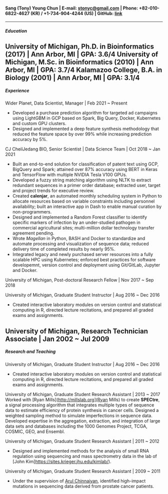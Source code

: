 #### Sang (Tony) Young Chun | E-mail: <stonyc@gmail.com> | Phone: +82-010-6822-4627 (KR) / +1-734-904-4244 (US) | GitHub: [link](https://github.com/stonyc)
---
##### Education
University of Michigan, Ph.D. in Bioinformatics (2017) | Ann Arbor, MI | GPA: 3.6/4
University of Michigan, M.Sc. in Bioinformatics (2010) | Ann Arbor, MI | GPA: 3.7/4
Kalamazoo College, B.A. in Biology (2001) | Ann Arbor, MI | GPA: 3.1/4
---
##### Experience
Wider Planet, Data Scientist, Manager | Feb 2021 ~ Present
* Developed a purchase prediction algorithm for targeted ad campaigns using LightGBM in GCP based on Spark, Big Query, Docker, Kubernetes and custom GPU clusters.
* Designed and implemented a deep feature synthesis methodology that reduced the feature space by over 99% while increasing prediction accuracy by 5%.

CJ CheilJedang BIO, Senior Scientist | Data Science Team | Oct 2018 ~ Jan 2021
* Built an end-to-end solution for classification of patent text using GCP, BigQuery and Spark; attained over 87% accuracy using BERT in Keras and TensorFlow with multiple NVIDIA Tesla V100 GPUs.
* Developed a fuzzy string matching algorithm using NLTK to extract redundant sequences in a primer order database; extracted user, target and project trends for executive review.
* Created **calenjar**, an automated monthly scheduling system in Python to allocate resources based on variable constraints including personnel availability; built an interactive app in Dash to enable manual curation by non-programmers.
* Designed and implemented a Random Forest classifier to identify specific markers of infection by an under-studied pathogen in commercial agricultural sites; multi-million dollar technology transfer agreement pending.
* Wrote *Magellan* in Python, BASH and Docker to standardize and automate processing and visualization of sequence data; reduced delivery time of completed results by nearly 95%.
* Integrated legacy and newly purchased server resources into a fully scalable HPC using Kubernetes; enforced best practices for software developemnt, version control and deployment using Git/GitLab, Jupyter and Docker.

University of Michigan, Post-doctoral Research Fellow | Nov 2017 ~ Sep 2018

University of Michigan, Graduate Student Instructor | Aug 2016 ~ Dec 2016
* Created interactive laboratory modules on version control and statistical computing in R, directed lecture recitations, and prepared all graded exams and assignments.

University of Michigan, Research Technician Associate | Jan 2002 ~ Jul 2009
---
##### Research and Teaching
University of Michigan, Graduate Student Instructor | Aug 2016 ~ Dec 2016
* Created interactive laboratory modules on version control and statistical computing in R, directed lecture recitations, and prepared all graded exams and assignments.

University of Michigan, Graduate Student Research Assistant | 2013 ~ 2017
Worked with [Ryan Mills](http://millslab.org](Ryan Mills) to create **SPECtre**, a signal processing algorithm that integrates multiple types of sequence data to estimate efficiency of protein synthesis in cancer cells. Designed a weighted sampling method to simulate imperfections in sequence data. Developed expertise in the aggregation, extraction, and integration of large data sets and databases including the 1000 Genomes Project, TCGA, COSMIC, GEO, and Ensembl.

University of Michigan, Graduate Student Research Assistant | 2011 ~ 2012
* Designed and implemented methods for the analysis of small RNA regulation using sequencing and mass spectrometry data in the lab of [John Kim]https://sites.krieger.jhu.edu/kimlab/).

University of Michigan, Graduate Student Research Assistant | 2009 ~ 2011
* Under the supervision of [Arul Chinnaiyan](http://mctp.med.umich.edu/), identified high-impact mutations in sequencing data derived from prostate cancer patients.



